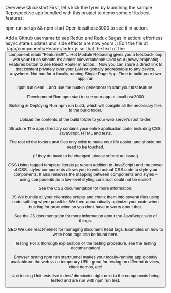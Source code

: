 Overview
Quickstart
First, let's kick the tyres by launching the sample Repospective app bundled with this project to demo some of its best features:

npm run setup && npm start
Open localhost:3000 to see it in action.

Add a Github username to see Redux and Redux Sagas in action: effortless async state updates and side effects are now yours :)
Edit the file at ./app/components/Header/index.js so that the text of the <Button> component reads "Features!!!"... Hot Module Reloading gives you a feedback loop with your UI so smooth it's almost conversational!
Click your (newly emphatic) Features button to see React Router in action... Now you can share a direct link to that content privately over your LAN or globally addressable to any device, anywhere. Not bad for a locally-running Single Page App.
Time to build your own app: run

npm run clean
...and use the built-in generators to start your first feature.

Development
Run npm start to see your app at localhost:3000

Building & Deploying
Run npm run build, which will compile all the necessary files to the build folder.

Upload the contents of the build folder to your web server's root folder.

Structure
The app/ directory contains your entire application code, including CSS, JavaScript, HTML and tests.

The rest of the folders and files only exist to make your life easier, and should not need to be touched.

(If they do have to be changed, please submit an issue!)

CSS
Using tagged template literals (a recent addition to JavaScript) and the power of CSS, styled-components allows you to write actual CSS code to style your components. It also removes the mapping between components and styles – using components as a low-level styling construct could not be easier!

See the CSS documentation for more information.

JS
We bundle all your clientside scripts and chunk them into several files using code splitting where possible. We then automatically optimize your code when building for production so you don't have to worry about that.

See the JS documentation for more information about the JavaScript side of things.

SEO
We use react-helmet for managing document head tags. Examples on how to write head tags can be found here.

Testing
For a thorough explanation of the testing procedure, see the testing documentation!

Browser testing
npm run start:tunnel makes your locally-running app globally available on the web via a temporary URL: great for testing on different devices, client demos, etc!

Unit testing
Unit tests live in test/ directories right next to the components being tested and are run with npm run test.